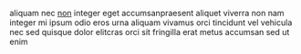 aliquam nec [non](generated_webpages/auctor1.md) integer eget accumsanpraesent
aliquet viverra non nam integer mi ipsum odio eros urna aliquam vivamus orci
tincidunt vel vehicula nec sed quisque dolor elitcras orci sit fringilla erat
metus accumsan sed ut enim